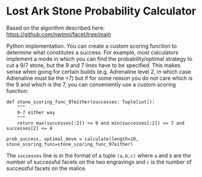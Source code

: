 # Lost Ark Stone Probability Calculator
Based on the algorithm described here: https://github.com/nwtnni/facet/tree/main

Python implementation. You can create a custom scoring function to determine what constitutes a success. For example, most calculators implement a mode in which you can find the probability/optimal strategy to cut a 9/7 stone, but the 9 and 7 lines have to be specified. This makes sense when going for certain builds (e.g. Adrenaline level 2, in which case Adrenaline must be the +7) but if for some reason you do not care which is the 9 and which is the 7, you can conveniently use a custom scoring function:
```
def stone_scoring_func_97either(successes: Tuple[int]):
    """
    9-7 either way 
    """
    return max(successes[:2]) >= 9 and min(successes[:2]) >= 7 and successes[2] <= 4

prob_success, optimal_move = calculate(length=10, stone_scoring_func=stone_scoring_func_97either)
```
The `successes` line is in the format of a tuple `(a,b,c)` where `a` and `b` are the number of successful facets on the two engravings and `c` is the number of successful facets on the malice.
